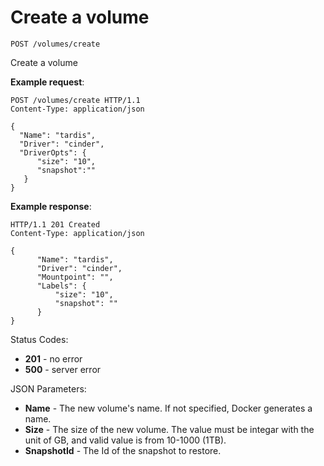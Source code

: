 # Create a volume

`POST /volumes/create`

Create a volume

**Example request**:

    POST /volumes/create HTTP/1.1
    Content-Type: application/json

    {
      "Name": "tardis",
      "Driver": "cinder",
      "DriverOpts": {
          "size": "10",
          "snapshot":""
       }
    }

**Example response**:

    HTTP/1.1 201 Created
    Content-Type: application/json

    {
          "Name": "tardis",
          "Driver": "cinder",
          "Mountpoint": "",
          "Labels": {
              "size": "10",
              "snapshot": ""
          }
    }

Status Codes:

- **201** - no error
- **500**  - server error

JSON Parameters:

- **Name** - The new volume's name. If not specified, Docker generates a name.
- **Size** - The size of the new volume. The value must be integar with the unit of GB, and valid value is from 10-1000 (1TB).
- **SnapshotId** - The Id of the snapshot to restore.

